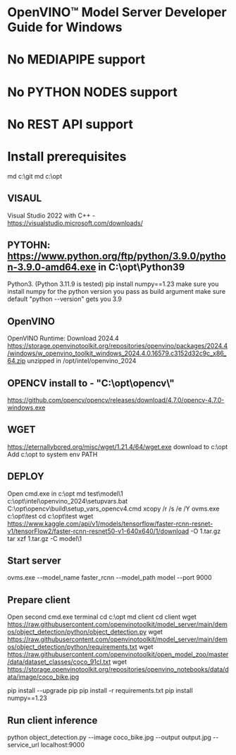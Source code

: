 # OpenVINO&trade; Model Server Developer Guide for Windows
# No MEDIAPIPE support
# No PYTHON NODES support
# No REST API support

# Install prerequisites
md c:\git
md c:\opt

## VISAUL
Visual Studio 2022 with C++ - https://visualstudio.microsoft.com/downloads/

## PYTOHN: https://www.python.org/ftp/python/3.9.0/python-3.9.0-amd64.exe in C:\opt\Python39
Python3. (Python 3.11.9 is tested)
pip install numpy==1.23
make sure you install numpy for the python version you pass as build argument
make sure default "python --version" gets you 3.9

## OpenVINO
OpenVINO Runtime: Download 2024.4 https://storage.openvinotoolkit.org/repositories/openvino/packages/2024.4/windows/w_openvino_toolkit_windows_2024.4.0.16579.c3152d32c9c_x86_64.zip
unzipped in /opt/intel/openvino_2024

## OPENCV install to - "C:\\opt\\opencv\\"
https://github.com/opencv/opencv/releases/download/4.7.0/opencv-4.7.0-windows.exe

## WGET
https://eternallybored.org/misc/wget/1.21.4/64/wget.exe download to c:\opt
Add c:\opt to system env PATH

## DEPLOY
Open cmd.exe in c:\opt
md test\model\1
c:\opt\intel\openvino_2024\setupvars.bat
C:\opt\opencv\build\setup_vars_opencv4.cmd
xcopy /r /s /e /Y ovms.exe c:\opt\test
cd c:\opt\test
wget https://www.kaggle.com/api/v1/models/tensorflow/faster-rcnn-resnet-v1/tensorFlow2/faster-rcnn-resnet50-v1-640x640/1/download -O 1.tar.gz
tar xzf 1.tar.gz -C model\1

## Start server
ovms.exe --model_name faster_rcnn --model_path model --port 9000

## Prepare client
Open second cmd.exe terminal
cd c:\opt
md client
cd client
wget https://raw.githubusercontent.com/openvinotoolkit/model_server/main/demos/object_detection/python/object_detection.py
wget https://raw.githubusercontent.com/openvinotoolkit/model_server/main/demos/object_detection/python/requirements.txt
wget https://raw.githubusercontent.com/openvinotoolkit/open_model_zoo/master/data/dataset_classes/coco_91cl.txt
wget https://storage.openvinotoolkit.org/repositories/openvino_notebooks/data/data/image/coco_bike.jpg

pip install --upgrade pip
pip install -r requirements.txt
pip install numpy==1.23

## Run client inference
python object_detection.py --image coco_bike.jpg --output output.jpg --service_url localhost:9000